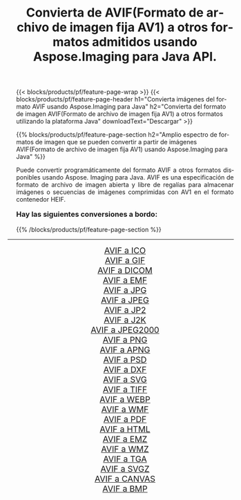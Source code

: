 ﻿---
title: Convierta de AVIF(Formato de archivo de imagen fija AV1) a otros formatos admitidos usando Aspose.Imaging para Java API. 
weight: 3920
url: /es/java/conversion/from/avif/ 
lang: es
langdirlevel: 2
locales: zh-hans,ja,it,ru,de,es,fr,nl,id,lt,pl,pt,vi,tr,ko,zh-hant,ar,hi,th,sv,cs,uk,he
description: Aspose.Imaging puede convertir fácilmente de AVIF(Formato de archivo de imagen fija AV1) a otros formatos usando la plataforma Java
---

{{< blocks/products/pf/feature-page-wrap >}}
{{< blocks/products/pf/feature-page-header h1="Convierta imágenes del formato AVIF usando Aspose.Imaging para Java" h2="Convierta del formato de imagen AVIF(Formato de archivo de imagen fija AV1) a otros formatos utilizando la plataforma Java" downloadText="Descargar" >}}


{{% blocks/products/pf/feature-page-section  h2="Amplio espectro de formatos de imagen que se pueden convertir a partir de imágenes AVIF(Formato de archivo de imagen fija AV1) usando Aspose.Imaging para Java" %}}
<p align=justify>Puede convertir programáticamente del formato AVIF a otros formatos disponibles usando
Aspose. Imaging para Java. AVIF es una especificación de formato de archivo de imagen abierta y libre de regalías para almacenar imágenes o secuencias de imágenes comprimidas con AV1 en el formato contenedor HEIF.</p>
<h3 style="margin-top:16px;">
Hay las siguientes conversiones a bordo:
</h3>
{{% /blocks/products/pf/feature-page-section %}}
<div class="container-fluid productfamilypage bg-gray">
    <div class="convertypes bg-gray agp-content section">
        <div class="container">
		<hr style="margin-left:-20px;"/>
		<div class="row other-converters" style="gap: 10px;font-size: 19px;text-align:center;">
		    <div class='col-md-3 other-converter remove-lp remove-rp'><a href="/imaging/es/java/conversion/avif-to-ico/" style="padding:15px;">AVIF a ICO</a></div><div class='col-md-3 other-converter remove-lp remove-rp'><a href="/imaging/es/java/conversion/avif-to-gif/" style="padding:15px;">AVIF a GIF</a></div><div class='col-md-3 other-converter remove-lp remove-rp'><a href="/imaging/es/java/conversion/avif-to-dicom/" style="padding:15px;">AVIF a DICOM</a></div><div class='col-md-3 other-converter remove-lp remove-rp'><a href="/imaging/es/java/conversion/avif-to-emf/" style="padding:15px;">AVIF a EMF</a></div><div class='col-md-3 other-converter remove-lp remove-rp'><a href="/imaging/es/java/conversion/avif-to-jpg/" style="padding:15px;">AVIF a JPG</a></div><div class='col-md-3 other-converter remove-lp remove-rp'><a href="/imaging/es/java/conversion/avif-to-jpeg/" style="padding:15px;">AVIF a JPEG</a></div><div class='col-md-3 other-converter remove-lp remove-rp'><a href="/imaging/es/java/conversion/avif-to-jp2/" style="padding:15px;">AVIF a JP2</a></div><div class='col-md-3 other-converter remove-lp remove-rp'><a href="/imaging/es/java/conversion/avif-to-j2k/" style="padding:15px;">AVIF a J2K</a></div><div class='col-md-3 other-converter remove-lp remove-rp'><a href="/imaging/es/java/conversion/avif-to-jpeg2000/" style="padding:15px;">AVIF a JPEG2000</a></div><div class='col-md-3 other-converter remove-lp remove-rp'><a href="/imaging/es/java/conversion/avif-to-png/" style="padding:15px;">AVIF a PNG</a></div><div class='col-md-3 other-converter remove-lp remove-rp'><a href="/imaging/es/java/conversion/avif-to-apng/" style="padding:15px;">AVIF a APNG</a></div><div class='col-md-3 other-converter remove-lp remove-rp'><a href="/imaging/es/java/conversion/avif-to-psd/" style="padding:15px;">AVIF a PSD</a></div><div class='col-md-3 other-converter remove-lp remove-rp'><a href="/imaging/es/java/conversion/avif-to-dxf/" style="padding:15px;">AVIF a DXF</a></div><div class='col-md-3 other-converter remove-lp remove-rp'><a href="/imaging/es/java/conversion/avif-to-svg/" style="padding:15px;">AVIF a SVG</a></div><div class='col-md-3 other-converter remove-lp remove-rp'><a href="/imaging/es/java/conversion/avif-to-tiff/" style="padding:15px;">AVIF a TIFF</a></div><div class='col-md-3 other-converter remove-lp remove-rp'><a href="/imaging/es/java/conversion/avif-to-webp/" style="padding:15px;">AVIF a WEBP</a></div><div class='col-md-3 other-converter remove-lp remove-rp'><a href="/imaging/es/java/conversion/avif-to-wmf/" style="padding:15px;">AVIF a WMF</a></div><div class='col-md-3 other-converter remove-lp remove-rp'><a href="/imaging/es/java/conversion/avif-to-pdf/" style="padding:15px;">AVIF a PDF</a></div><div class='col-md-3 other-converter remove-lp remove-rp'><a href="/imaging/es/java/conversion/avif-to-html/" style="padding:15px;">AVIF a HTML</a></div><div class='col-md-3 other-converter remove-lp remove-rp'><a href="/imaging/es/java/conversion/avif-to-emz/" style="padding:15px;">AVIF a EMZ</a></div><div class='col-md-3 other-converter remove-lp remove-rp'><a href="/imaging/es/java/conversion/avif-to-wmz/" style="padding:15px;">AVIF a WMZ</a></div><div class='col-md-3 other-converter remove-lp remove-rp'><a href="/imaging/es/java/conversion/avif-to-tga/" style="padding:15px;">AVIF a TGA</a></div><div class='col-md-3 other-converter remove-lp remove-rp'><a href="/imaging/es/java/conversion/avif-to-svgz/" style="padding:15px;">AVIF a SVGZ</a></div><div class='col-md-3 other-converter remove-lp remove-rp'><a href="/imaging/es/java/conversion/avif-to-canvas/" style="padding:15px;">AVIF a CANVAS</a></div><div class='col-md-3 other-converter remove-lp remove-rp'><a href="/imaging/es/java/conversion/avif-to-bmp/" style="padding:15px;">AVIF a BMP</a></div>
                </div>
        </div>
    </div>
</div>
<br/>

